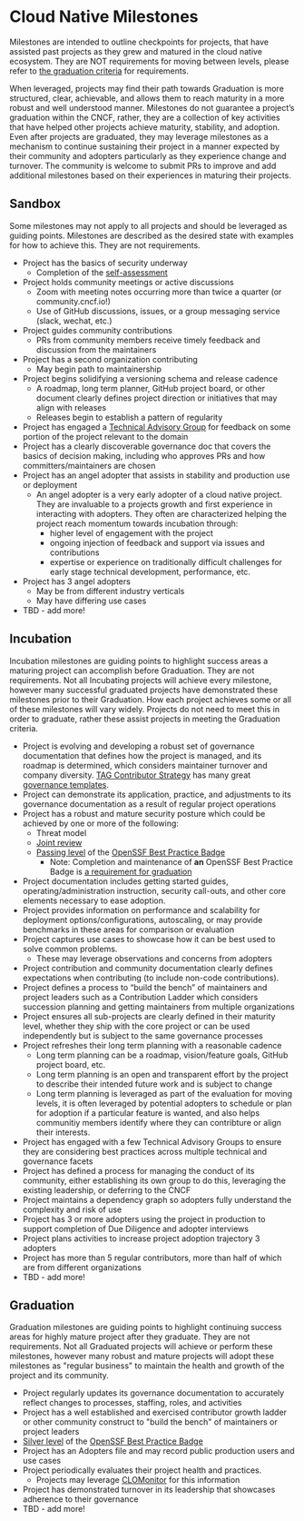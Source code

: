 # Cloud Native Milestones

Milestones are intended to outline checkpoints for projects, that have assisted past projects as they grew and matured in the cloud native ecosystem. They are NOT requirements for moving between levels, please refer to [the graduation criteria](https://github.com/cncf/toc/blob/main/process/graduation_criteria.md) for requirements. 

When leveraged, projects may find their path towards Graduation is more structured, clear, achievable, and allows them to reach maturity in a more robust and well understood manner. Milestones do not guarantee a project’s graduation within the CNCF, rather, they are a collection of key activities that have helped other projects achieve maturity, stability, and adoption. Even after projects are graduated, they may leverage milestones as a mechanism to continue sustaining their project in a manner expected by their community and adopters particularly as they experience change and turnover. The community is welcome to submit PRs to improve and add additional milestones based on their experiences in maturing their projects.

## Sandbox

Some milestones may not apply to all projects and should be leveraged as guiding points. Milestones are described as the desired state with examples for how to achieve this. They are not requirements.
* Project has the basics of security underway
  * Completion of the [self-assessment](https://github.com/cncf/tag-security/blob/main/assessments/guide/self-assessment.md)
* Project holds community meetings or active discussions
  * Zoom with meeting notes occurring more than twice a quarter (or community.cncf.io!) 
  * Use of GitHub discussions, issues, or a group messaging service (slack, wechat, etc.)
* Project guides community contributions
  * PRs from community members receive timely feedback and discussion from the maintainers
* Project has a second organization contributing
  * May begin path to maintainership
* Project begins solidifying a versioning schema and release cadence
  * A roadmap, long term planner, GitHub project board, or other document clearly defines project direction or initiatives that may align with releases
  * Releases begin to establish a pattern of regularity
* Project has engaged a [Technical Advisory Group](/tags/README.md) for feedback on some portion of the project relevant to the domain
* Project has a clearly discoverable governance doc that covers the basics of decision making, including who approves PRs and how committers/maintainers are chosen
* Project has an angel adopter that assists in stability and production use or deployment
  * An angel adopter is a very early adopter of a cloud native project. They are invaluable to a projects growth and first experience in interacting with adopters. They often are characterized helping the project reach momentum towards incubation through:
    * higher level of engagement with the project 
    * ongoing injection of feedback and support via issues and contributions
    * expertise or experience on traditionally difficult challenges for early stage technical development, performance, etc.
* Project has 3 angel adopters
  * May be from different industry verticals
  * May have differing use cases
* TBD - add more!

## Incubation

Incubation milestones are guiding points to highlight success areas a maturing project can accomplish before Graduation. They are not requirements. Not all Incubating projects will achieve every milestone, however many successful graduated projects have demonstrated these milestones prior to their Graduation. How each project achieves some or all of these milestones will vary widely. Projects do not need to meet this in order to graduate, rather these assist projects in meeting the Graduation criteria.
* Project is evolving and developing a robust set of governance documentation that defines how the project is managed, and its roadmap is determined, which considers maintainer turnover and company diversity. [TAG Contributor Strategy](https://github.com/cncf/tag-contributor-strategy) has many great [governance templates](https://github.com/cncf/project-template).
* Project can demonstrate its application, practice, and adjustments to its governance documentation as a result of regular project operations
* Project has a robust and mature security posture which could be achieved by one or more of the following:
  * Threat model
  * [Joint review](https://github.com/cncf/tag-security/tree/main/assessments#components-of-the-security-review-package)
  * [Passing level](https://bestpractices.coreinfrastructure.org/en/criteria/0) of the [OpenSSF Best Practice Badge](https://bestpractices.coreinfrastructure.org/)
    * Note: Completion and maintenance of **an** OpenSSF Best Practice Badge is [a requirement for graduation](https://github.com/cncf/toc/blob/main/process/graduation_criteria.md#graduation-stage)
* Project documentation includes getting started guides, operating/administration instruction, security call-outs, and other core elements necessary to ease adoption.
* Project provides information on performance and scalability for deployment options/configurations, autoscaling, or may provide benchmarks in these areas for comparison or evaluation
* Project captures use cases to showcase how it can be best used to solve common problems.
  * These may leverage observations and concerns from adopters
* Project contribution and community documentation clearly defines expectations when contributing (to include non-code contributions).
* Project defines a process to “build the bench” of maintainers and project leaders such as a Contribution Ladder which considers succession planning and getting maintainers from multiple organizations
* Project ensures all sub-projects are clearly defined in their maturity level, whether they ship with the core project or can be used independently but is subject to the same governance processes
* Project refreshes their long term planning with a reasonable cadence
  * Long term planning can be a roadmap, vision/feature goals, GitHub project board, etc.
  * Long term planning is an open and transparent effort by the project to describe their intended future work and is subject to change
  * Long term planning is leveraged as part of the evaluation for moving levels, it is often leveraged by potential adopters to schedule or plan for adoption if a particular feature is wanted, and also helps communitiy members identify where they can contribture or align their interests.
* Project has engaged with a few Technical Advisory Groups to ensure they are considering best practices across multiple technical and governance facets
* Project has defined a process for managing the conduct of its community, either establishing its own group to do this, leveraging the existing leadership, or deferring to the CNCF
* Project maintains a dependency graph so adopters fully understand the complexity and risk of use
* Project has 3 or more adopters using the project in production to support completion of Due Diligence and adopter interviews
* Project plans activities to increase project adoption trajectory 3 adopters
* Project has more than 5 regular contributors, more than half of which are from different organizations
* TBD - add more!

## Graduation

Graduation milestones are guiding points to highlight continuing success areas for highly mature project after they graduate. They are not requirements. Not all Graduated projects will achieve or perform these milestones, however many robust and mature projects will adopt these milestones as "regular business" to maintain the health and growth of the project and its community.
* Project regularly updates its governance documentation to accurately reflect changes to processes, staffing, roles, and activities
* Project has a well established and exercised contributor growth ladder or other community construct to "build the bench" of maintainers or project leaders
* [Silver level](https://bestpractices.coreinfrastructure.org/en/criteria/1) of the [OpenSSF Best Practice Badge](https://bestpractices.coreinfrastructure.org/)
* Project has an Adopters file and may record public production users and use cases
* Project periodically evaluates their project health and practices.
  * Projects may leverage [CLOMonitor](https://clomonitor.io/) for this information
* Project has demonstrated turnover in its leadership that showcases adherence to their governance
* TBD - add more!
